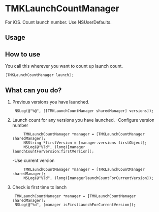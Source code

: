 TMKLaunchCountManager
====================

For iOS. Count launch number. Use NSUserDefaults.

## Usage

## How to use
You call this wherever you want to count up launch count.

	[TMKLaunchCountManager launch];
	
## What can you do?
1. Previous versions you have launched.

		NSLog(@"%@", [[TMKLaunchCountManager sharedManager] versions]);
2. Launch count for any versions you have launched.
	-Configure version number

			TMKLaunchCountManager *manager = [TMKLaunchCountManager sharedManager];
			NSString *firstVersion = [manager.versions firstObject];
			NSLog(@"%ld", (long)[manager launchCountForVersion:firstVersion]);

	-Use current version
	
			TMKLaunchCountManager *manager = [TMKLaunchCountManager sharedManager];
			NSLog(@"%ld", (long)[managerlaunchCountForCurrentVersion]);

3. Check is first time to lanch

		TMKLaunchCountManager *manager = [TMKLaunchCountManager sharedManager];
		NSLog(@"%d", [manager isFirstLaunchForCurrentVersion]);
	
